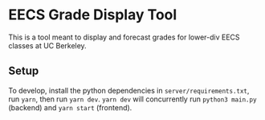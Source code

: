 # EECS Grade Display Tool

This is a tool meant to display and forecast grades for lower-div EECS classes at UC Berkeley.

## Setup

To develop, install the python dependencies in `server/requirements.txt`, run `yarn`, then run `yarn dev`. `yarn dev` will concurrently run `python3 main.py` (backend) and `yarn start` (frontend).
